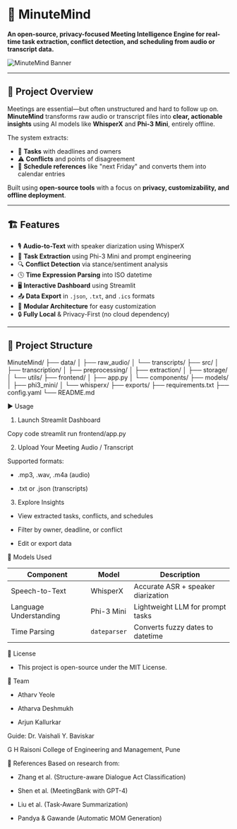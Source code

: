 # 🧠 MinuteMind

**An open-source, privacy-focused Meeting Intelligence Engine for real-time task extraction, conflict detection, and scheduling from audio or transcript data.**

![MinuteMind Banner](https://your-image-url-if-any)

---

## 🚀 Project Overview

Meetings are essential—but often unstructured and hard to follow up on. **MinuteMind** transforms raw audio or transcript files into **clear, actionable insights** using AI models like **WhisperX** and **Phi-3 Mini**, entirely offline.

The system extracts:
- 📌 **Tasks** with deadlines and owners
- ⚠️ **Conflicts** and points of disagreement
- 📅 **Schedule references** like "next Friday" and converts them into calendar entries

Built using **open-source tools** with a focus on **privacy, customizability, and offline deployment**.

---

## 🏗️ Features

- 🎙️ **Audio-to-Text** with speaker diarization using WhisperX
- 🧠 **Task Extraction** using Phi-3 Mini and prompt engineering
- 🔍 **Conflict Detection** via stance/sentiment analysis
- 🕓 **Time Expression Parsing** into ISO datetime
- 🖥️ **Interactive Dashboard** using Streamlit
- 📤 **Data Export** in `.json`, `.txt`, and `.ics` formats
- 🧩 **Modular Architecture** for easy customization
- 🔒 **Fully Local** & Privacy-First (no cloud dependency)

---

## 📂 Project Structure

MinuteMind/
├── data/
│ ├── raw_audio/
│ └── transcripts/
├── src/
│ ├── transcription/
│ ├── preprocessing/
│ ├── extraction/
│ ├── storage/
│ └── utils/
├── frontend/
│ ├── app.py
│ └── components/
├── models/
│ ├── phi3_mini/
│ └── whisperx/
├── exports/
├── requirements.txt
├── config.yaml
└── README.md

▶️ Usage
1. Launch Streamlit Dashboard

Copy code
        streamlit run frontend/app.py


2. Upload Your Meeting Audio / Transcript

Supported formats:

- .mp3, .wav, .m4a (audio)

- .txt or .json (transcripts)

3. Explore Insights

- View extracted tasks, conflicts, and schedules

- Filter by owner, deadline, or conflict

- Edit or export data

🧠 Models Used

| Component              | Model        | Description                        |
| ---------------------- | ------------ | ---------------------------------- |
| Speech-to-Text         | WhisperX     | Accurate ASR + speaker diarization |
| Language Understanding | Phi-3 Mini   | Lightweight LLM for prompt tasks   |
| Time Parsing           | `dateparser` | Converts fuzzy dates to datetime   |


📄 License

- This project is open-source under the MIT License.

👥 Team

- Atharv Yeole

- Atharva Deshmukh

- Arjun Kallurkar

Guide: Dr. Vaishali Y. Baviskar

G H Raisoni College of Engineering and Management, Pune

📌 References
Based on research from:

- Zhang et al. (Structure-aware Dialogue Act Classification)

- Shen et al. (MeetingBank with GPT-4)

- Liu et al. (Task-Aware Summarization)

- Pandya & Gawande (Automatic MOM Generation)